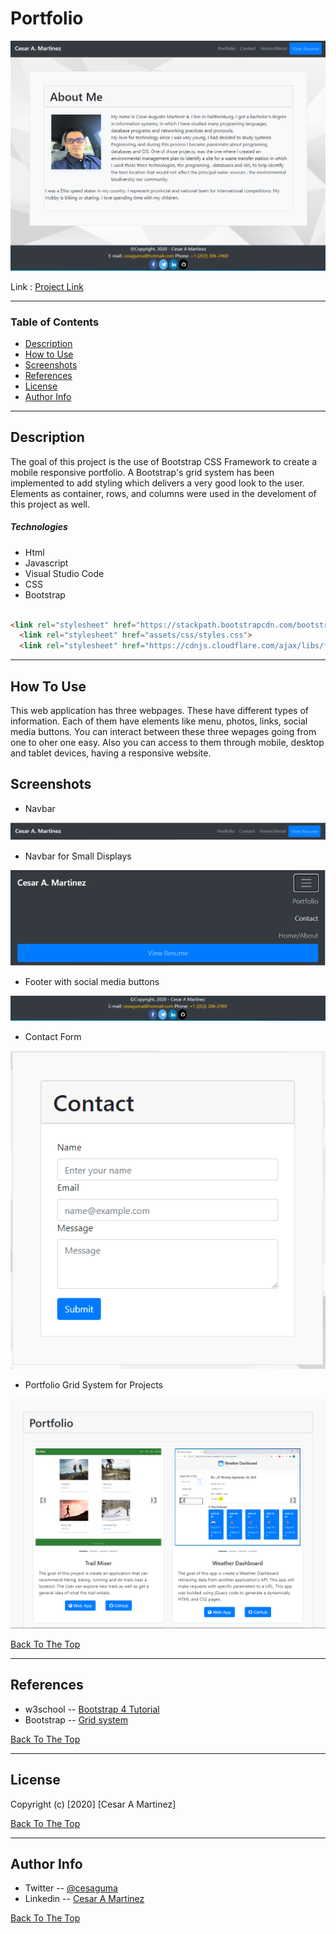 # Portfolio

![picture](assets/images/Readme/PortfolioIndex.png)

Link : [Project Link](https://cesaraugustomartinez.github.io/Portfolio/)

---

### Table of Contents

- [Description](#description)
- [How to Use](#how-to-use)
- [Screenshots](#screenshots)
- [References](#references)
- [License](#license)
- [Author Info](#author-info)

---

## Description

The goal of this project is the use of Bootstrap CSS Framework to create a mobile responsive portfolio. A Bootstrap's grid system has been implemented to add styling which delivers a very good look to the user. Elements as container, rows, and columns were used in the develoment of this project as well. 

##### Technologies

- Html
- Javascript
- Visual Studio Code
- CSS
- Bootstrap

```html

<link rel="stylesheet" href="https://stackpath.bootstrapcdn.com/bootstrap/4.5.2/css/bootstrap.min.css" integrity="sha384-JcKb8q3iqJ61gNV9KGb8thSsNjpSL0n8PARn9HuZOnIxN0hoP+VmmDGMN5t9UJ0Z" crossorigin="anonymous">
  <link rel="stylesheet" href="assets/css/styles.css">
  <link rel="stylesheet" href="https://cdnjs.cloudflare.com/ajax/libs/font-awesome/4.7.0/css/font-awesome.min.css">

```


---

## How To Use

This web application has three webpages. These have different types of information. Each of them have elements like menu, photos, links, social media buttons. You can interact between these three wepages going from one to oher one easy. Also you can access to them through mobile, desktop and tablet devices, having a responsive website. 

## Screenshots

- Navbar

![picture](assets/images/Readme/Navbar.png)

- Navbar for Small Displays

![picture](assets/images/Readme/NavbarSM.png)

- Footer with social media buttons

![picture](assets/images/Readme/socialMedia.png)

- Contact Form

![picture](assets/images/Readme/contactForm.png)

- Portfolio Grid System for Projects 

![picture](assets/images/Readme/portfolio.png)


[Back To The Top](#Portfolio)

---

## References

- w3school -- [Bootstrap 4 Tutorial](https://www.w3schools.com/bootstrap4/)
- Bootstrap -- [Grid system](https://getbootstrap.com/docs/4.5/layout/grid/)

[Back To The Top](#Portfolio)

---

## License

Copyright (c) [2020] [Cesar A Martinez]

[Back To The Top](#Portfolio)

---

## Author Info

- Twitter -- [@cesaguma](https://twitter.com/cesaguma)
- Linkedin -- [Cesar A Martinez](https://www.linkedin.com/in/cesar-augusto-martinez-auquilla-03934a16b/)

[Back To The Top](#Portfolio)
